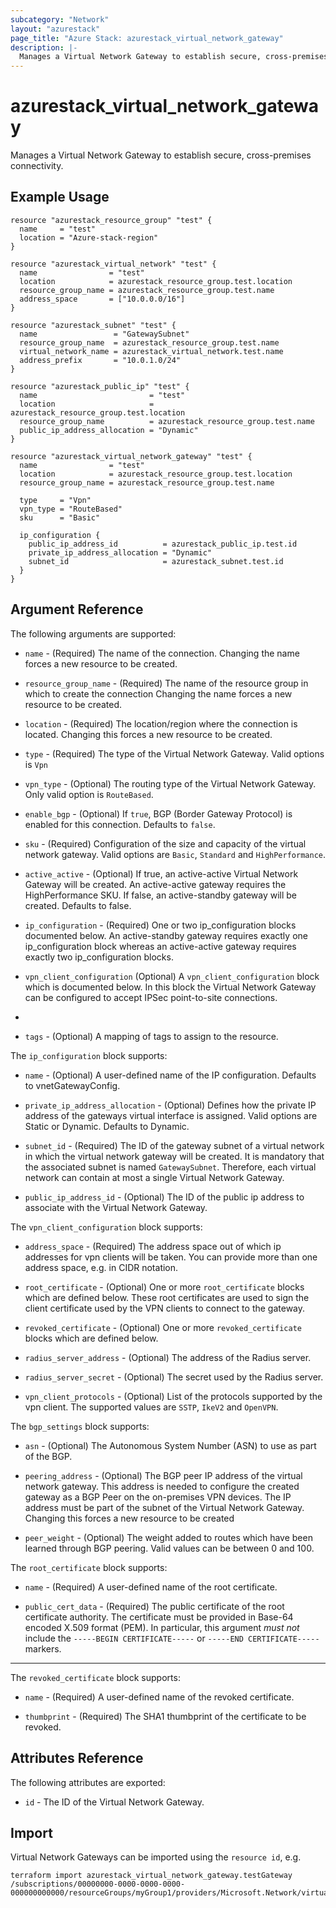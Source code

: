 ```yaml
---
subcategory: "Network"
layout: "azurestack"
page_title: "Azure Stack: azurestack_virtual_network_gateway"
description: |-
  Manages a Virtual Network Gateway to establish secure, cross-premises connectivity.
---
```


# azurestack_virtual_network_gateway

Manages a Virtual Network Gateway to establish secure, cross-premises connectivity.

## Example Usage

```hcl
resource "azurestack_resource_group" "test" {
  name     = "test"
  location = "Azure-stack-region"
}

resource "azurestack_virtual_network" "test" {
  name                = "test"
  location            = azurestack_resource_group.test.location
  resource_group_name = azurestack_resource_group.test.name
  address_space       = ["10.0.0.0/16"]
}

resource "azurestack_subnet" "test" {
  name                 = "GatewaySubnet"
  resource_group_name  = azurestack_resource_group.test.name
  virtual_network_name = azurestack_virtual_network.test.name
  address_prefix       = "10.0.1.0/24"
}

resource "azurestack_public_ip" "test" {
  name                         = "test"
  location                     = azurestack_resource_group.test.location
  resource_group_name          = azurestack_resource_group.test.name
  public_ip_address_allocation = "Dynamic"
}

resource "azurestack_virtual_network_gateway" "test" {
  name                = "test"
  location            = azurestack_resource_group.test.location
  resource_group_name = azurestack_resource_group.test.name

  type     = "Vpn"
  vpn_type = "RouteBased"
  sku      = "Basic"

  ip_configuration {
    public_ip_address_id          = azurestack_public_ip.test.id
    private_ip_address_allocation = "Dynamic"
    subnet_id                     = azurestack_subnet.test.id
  }
}
```

## Argument Reference

The following arguments are supported:

* `name` - (Required) The name of the connection. Changing the name forces a new resource to be created.

* `resource_group_name` - (Required) The name of the resource group in which to create the connection Changing the name forces a new resource to be created.

* `location` - (Required) The location/region where the connection is located. Changing this forces a new resource to be created.

* `type` - (Required) The type of the Virtual Network Gateway. Valid options is `Vpn`

* `vpn_type` - (Optional) The routing type of the Virtual Network Gateway. Only valid option is `RouteBased`.

* `enable_bgp` - (Optional) If `true`, BGP (Border Gateway Protocol) is enabled for this connection. Defaults to `false`.

* `sku` - (Required) Configuration of the size and capacity of the virtual network gateway. Valid options are `Basic`, `Standard` and `HighPerformance`.

* `active_active` - (Optional) If true, an active-active Virtual Network Gateway will be created. An active-active gateway requires the HighPerformance SKU. If false, an active-standby gateway will be created. Defaults to false.

* `ip_configuration` - (Required) One or two ip_configuration blocks documented below. An active-standby gateway requires exactly one ip_configuration block whereas an active-active gateway requires exactly two ip_configuration blocks.

* `vpn_client_configuration` (Optional) A `vpn_client_configuration` block which
  is documented below. In this block the Virtual Network Gateway can be configured
  to accept IPSec point-to-site connections.
* 
* `tags` - (Optional) A mapping of tags to assign to the resource.

The `ip_configuration` block supports:

* `name` - (Optional) A user-defined name of the IP configuration. Defaults to vnetGatewayConfig.

* `private_ip_address_allocation` - (Optional) Defines how the private IP address of the gateways virtual interface is assigned. Valid options are Static or Dynamic. Defaults to Dynamic.

* `subnet_id` - (Required) The ID of the gateway subnet of a virtual network in which the virtual network gateway will be created. It is mandatory that the associated subnet is named `GatewaySubnet`. Therefore, each virtual network can contain at most a single Virtual Network Gateway.

* `public_ip_address_id` - (Optional) The ID of the public ip address to associate with the Virtual Network Gateway.

The `vpn_client_configuration` block supports:

* `address_space` - (Required) The address space out of which ip addresses for
  vpn clients will be taken. You can provide more than one address space, e.g.
  in CIDR notation.

* `root_certificate` - (Optional) One or more `root_certificate` blocks which are
  defined below. These root certificates are used to sign the client certificate
  used by the VPN clients to connect to the gateway.

* `revoked_certificate` - (Optional) One or more `revoked_certificate` blocks which
  are defined below.

* `radius_server_address` - (Optional) The address of the Radius server.

* `radius_server_secret` - (Optional) The secret used by the Radius server.

* `vpn_client_protocols` - (Optional) List of the protocols supported by the vpn client.
  The supported values are `SSTP`, `IkeV2` and `OpenVPN`.

The `bgp_settings` block supports:

* `asn` - (Optional) The Autonomous System Number (ASN) to use as part of the BGP.

* `peering_address` - (Optional) The BGP peer IP address of the virtual network gateway. This address is needed to configure the created gateway as a BGP Peer on the on-premises VPN devices. The IP address must be part of the subnet of the Virtual Network Gateway. Changing this forces a new resource to be created

* `peer_weight` - (Optional) The weight added to routes which have been learned through BGP peering. Valid values can be between 0 and 100.

The `root_certificate` block supports:

* `name` - (Required) A user-defined name of the root certificate.

* `public_cert_data` - (Required) The public certificate of the root certificate
  authority. The certificate must be provided in Base-64 encoded X.509 format
  (PEM). In particular, this argument *must not* include the
  `-----BEGIN CERTIFICATE-----` or `-----END CERTIFICATE-----` markers.

---

The `revoked_certificate` block supports:

* `name` - (Required) A user-defined name of the revoked certificate.

* `thumbprint` - (Required) The SHA1 thumbprint of the certificate to be
  revoked.

## Attributes Reference

The following attributes are exported:

* `id` - The ID of the Virtual Network Gateway.

## Import

Virtual Network Gateways can be imported using the `resource id`, e.g.

```
terraform import azurestack_virtual_network_gateway.testGateway /subscriptions/00000000-0000-0000-0000-000000000000/resourceGroups/myGroup1/providers/Microsoft.Network/virtualNetworkGateways/myGateway1
```
